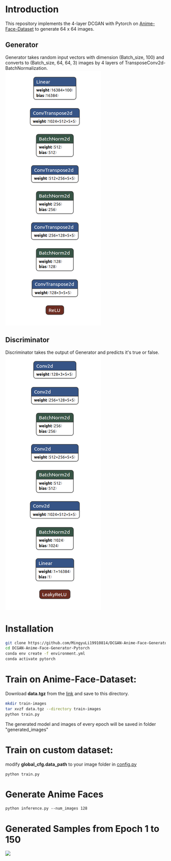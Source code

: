 # Introduction

This repository implements the 4-layer DCGAN with Pytorch on [Anime-Face-Dataset](https://github.com/bchao1/Anime-Face-Dataset) to generate 64 x 64 images.

## Generator
Generator takes random input vectors with dimension (Batch_size, 100) and converts to (Batch_size, 64, 64, 3) images by 4 layers of TransposeConv2d-BatchNormalization.  
![Generator](./images/generator.png "Generator")   

## Discriminator
Discriminator takes the output of Generator and predicts it's true or false.  
![Discriminator](./images/discriminator.png "Discriminator")

# Installation
```bash
git clone https://github.com/MingyuLi19910814/DCGAN-Anime-Face-Generator-Pytorch.git
cd DCGAN-Anime-Face-Generator-Pytorch
conda env create -f environment.yml
conda activate pytorch
```

# Train on Anime-Face-Dataset:
Download **data.tgz** from the [link](https://drive.google.com/file/d/1HG7YnakUkjaxtNMclbl2t5sJwGLcHYsI/edit) and save to this directory.  
```bash
mkdir train-images
tar xvzf data.tgz --directory train-images
python train.py
```
The generated model and images of every epoch will be saved in folder "generated_images"

# Train on custom dataset:
modify **global_cfg.data_path** to your image folder in [config.py](config.py)
```
python train.py
```

# Generate Anime Faces
```
python inference.py --num_images 128
```
# Generated Samples from Epoch 1 to 150
<img src="images/demo.gif?raw=true" width="1200px">
